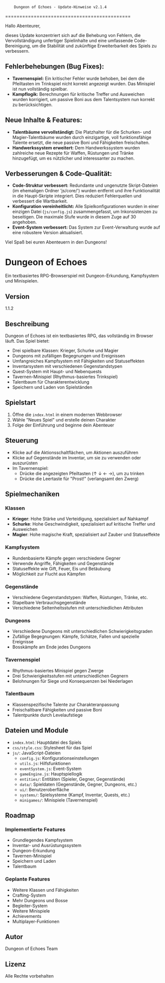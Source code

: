 		Dungeon of Echoes - Update-Hinweise v2.1.4
============================================

Hallo Abenteurer,

dieses Update konzentriert sich auf die Behebung von Fehlern, die Vervollständigung unfertiger Spielinhalte und eine umfassende Code-Bereinigung, um die Stabilität und zukünftige Erweiterbarkeit des Spiels zu verbessern.

**Fehlerbehebungen (Bug Fixes):**
-------------------------------
*   **Tavernenspiel:** Ein kritischer Fehler wurde behoben, bei dem die Pfeiltasten im Trinkspiel nicht korrekt angezeigt wurden. Das Minispiel ist nun vollständig spielbar.
*   **Kampflogik:** Berechnungen für kritische Treffer und Ausweichen wurden korrigiert, um passive Boni aus dem Talentsystem nun korrekt zu berücksichtigen.

**Neue Inhalte & Features:**
---------------------------
*   **Talentbäume vervollständigt:** Die Platzhalter für die Schurken- und Magier-Talentbäume wurden durch einzigartige, voll funktionsfähige Talente ersetzt, die neue passive Boni und Fähigkeiten freischalten.
*   **Handwerkssystem erweitert:** Dem Handwerkssystem wurden zahlreiche neue Rezepte für Waffen, Rüstungen und Tränke hinzugefügt, um es nützlicher und interessanter zu machen.

**Verbesserungen & Code-Qualität:**
-----------------------------------
*   **Code-Struktur verbessert:** Redundante und ungenutzte Skript-Dateien (im ehemaligen Ordner 'js/core/') wurden entfernt und ihre Funktionalität in die Haupt-Skripte integriert. Dies reduziert Fehlerquellen und verbessert die Wartbarkeit.
*   **Konfiguration vereinheitlicht:** Alle Spielkonfigurationen wurden in einer einzigen Datei (`js/config.js`) zusammengefasst, um Inkonsistenzen zu beseitigen. Die maximale Stufe wurde in diesem Zuge auf 30 angehoben.
*   **Event-System verbessert:** Das System zur Event-Verwaltung wurde auf eine robustere Version aktualisiert.

Viel Spaß bei euren Abenteuern in den Dungeons!







# Dungeon of Echoes

Ein textbasiertes RPG-Browserspiel mit Dungeon-Erkundung, Kampfsystem und Minispielen.

## Version
1.1.2

## Beschreibung

Dungeon of Echoes ist ein textbasiertes RPG, das vollständig im Browser läuft. Das Spiel bietet:

- Drei spielbare Klassen: Krieger, Schurke und Magier
- Dungeons mit zufälligen Begegnungen und Ereignissen
- Umfangreiches Kampfsystem mit Fähigkeiten und Statuseffekten
- Inventarsystem mit verschiedenen Gegenstandstypen
- Quest-System mit Haupt- und Nebenquests
- Tavernen-Minispiel (Rhythmus-basiertes Trinkspiel)
- Talentbaum für Charakterentwicklung
- Speichern und Laden von Spielständen

## Spielstart

1. Öffne die `index.html` in einem modernen Webbrowser
2. Wähle "Neues Spiel" und erstelle deinen Charakter
3. Folge der Einführung und beginne dein Abenteuer

## Steuerung

- Klicke auf die Aktionsschaltflächen, um Aktionen auszuführen
- Klicke auf Gegenstände im Inventar, um sie zu verwenden oder auszurüsten
- Im Tavernenspiel:
  - Drücke die angezeigten Pfeiltasten (↑ ↓ ← →), um zu trinken
  - Drücke die Leertaste für "Prost!" (verlangsamt den Zwerg)

## Spielmechaniken

### Klassen

- **Krieger**: Hohe Stärke und Verteidigung, spezialisiert auf Nahkampf
- **Schurke**: Hohe Geschwindigkeit, spezialisiert auf kritische Treffer und Ausweichen
- **Magier**: Hohe magische Kraft, spezialisiert auf Zauber und Statuseffekte

### Kampfsystem

- Rundenbasierte Kämpfe gegen verschiedene Gegner
- Verwende Angriffe, Fähigkeiten und Gegenstände
- Statuseffekte wie Gift, Feuer, Eis und Betäubung
- Möglichkeit zur Flucht aus Kämpfen

### Gegenstände

- Verschiedene Gegenstandstypen: Waffen, Rüstungen, Tränke, etc.
- Stapelbare Verbrauchsgegenstände
- Verschiedene Seltenheitsstufen mit unterschiedlichen Attributen

### Dungeons

- Verschiedene Dungeons mit unterschiedlichen Schwierigkeitsgraden
- Zufällige Begegnungen: Kämpfe, Schätze, Fallen und spezielle Ereignisse
- Bosskämpfe am Ende jedes Dungeons

### Tavernenspiel

- Rhythmus-basiertes Minispiel gegen Zwerge
- Drei Schwierigkeitsstufen mit unterschiedlichen Gegnern
- Belohnungen für Siege und Konsequenzen bei Niederlagen

### Talentbaum

- Klassenspezifische Talente zur Charakteranpassung
- Freischaltbare Fähigkeiten und passive Boni
- Talentpunkte durch Levelaufstiege

## Dateien und Module

- `index.html`: Hauptdatei des Spiels
- `css/style.css`: Stylesheet für das Spiel
- `js/`: JavaScript-Dateien
  - `config.js`: Konfigurationseinstellungen
  - `utils.js`: Hilfsfunktionen
  - `eventSystem.js`: Event-System
  - `gameEngine.js`: Hauptspiellogik
  - `entities/`: Entitäten (Spieler, Gegner, Gegenstände)
  - `data/`: Spieldaten (Gegenstände, Gegner, Dungeons, etc.)
  - `ui/`: Benutzeroberfläche
  - `systems/`: Spielsysteme (Kampf, Inventar, Quests, etc.)
  - `minigames/`: Minispiele (Tavernenspiel)

## Roadmap

### Implementierte Features
- Grundlegendes Kampfsystem
- Inventar- und Ausrüstungssystem
- Dungeon-Erkundung
- Tavernen-Minispiel
- Speichern und Laden
- Talentbaum

### Geplante Features
- Weitere Klassen und Fähigkeiten
- Crafting-System
- Mehr Dungeons und Bosse
- Begleiter-System
- Weitere Minispiele
- Achievements
- Multiplayer-Funktionen

## Autor
Dungeon of Echoes Team

## Lizenz
Alle Rechte vorbehalten



